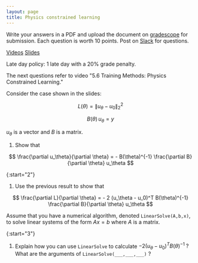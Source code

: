 ```yaml
---
layout: page
title: Physics constrained learning
--- 
```


Write your answers in a PDF and upload the document on [gradescope](https://www.gradescope.com/courses/102338) for submission. Each question is worth 10 points. Post on [Slack](https://stanford.enterprise.slack.com/) for questions.

[Videos](https://stanford-pilot.hosted.panopto.com/Panopto/Pages/Viewer.aspx?id=09969705-c96b-4e87-8424-abb7004200f4)
[Slides](https://ericdarve.github.io/cme216-spring-2020/Slides/AD/Inverse.pdf)

Late day policy: 1 late day with a 20% grade penalty.

The next questions refer to video "5.6 Training Methods: Physics Constrained Learning."

Consider the case shown in the slides:

$$ L(\theta) = \lVert u_\theta - u_0 \rVert_2^2 $$

$$ B(\theta) \, u_\theta = y $$

$u_\theta$ is a vector and $B$ is a matrix.

1. Show that

$$ \frac{\partial u_\theta}{\partial \theta} 
= - B(\theta)^{-1} \frac{\partial B}{\partial \theta} u_\theta
$$

{:start="2"}
1. Use the previous result to show that

$$ \frac{\partial L}{\partial \theta} 
= - 2 (u_\theta - u_0)^T B(\theta)^{-1} \frac{\partial B}{\partial \theta} u_\theta
$$

Assume that you have a numerical algorithm, denoted `LinearSolve(A,b,x)`, to solve linear systems of the form $Ax=b$ where $A$ is a matrix.

{:start="3"}
1. Explain how you can use `LinearSolve` to calculate $- 2 (u_\theta - u_0)^T B(\theta)^{-1} \; ?$ What are the arguments of `LinearSolve(___,___,___)` ?